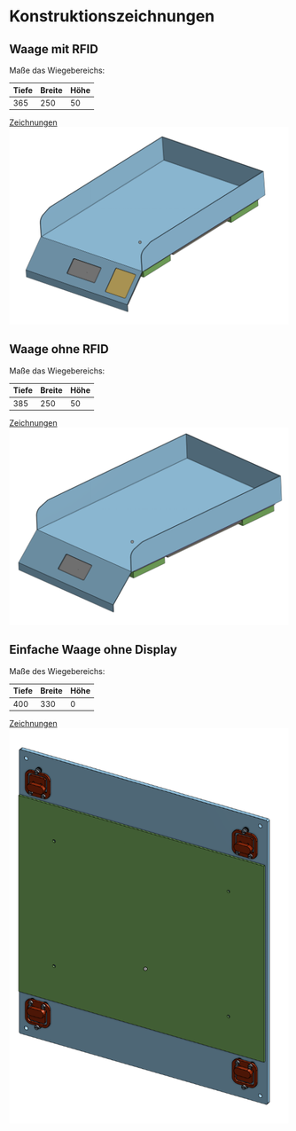 # Konstruktionszeichnungen

## Waage mit RFID

Maße das Wiegebereichs: 

Tiefe | Breite | Höhe
--------|----|---
365 | 250 | 50 

[Zeichnungen](Zeichnungen%20Schale%20365x250x50mm%20RFID.pdf)
![](Ansicht%20Schale%20365x250x50mm%20RFID.png)


## Waage ohne RFID

Maße das Wiegebereichs: 

Tiefe | Breite | Höhe
--------|----|---
385 | 250 | 50 

[Zeichnungen](Zeichnungen%20Schale%20385x250x50mm.pdf)
![](Ansicht%20Schale%20385x250x50mm.png)

## Einfache Waage ohne Display

Maße des Wiegebereichs:

Tiefe | Breite | Höhe
--------|----|---
400 | 330 | 0

[Zeichnungen](Zeichnungen%20Einfache%20Waage%20330x400.pdf)
![](Ansicht%20Einfache%20Waage%20330x400.png)
